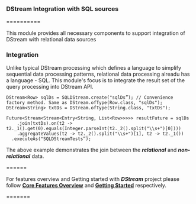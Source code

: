 ### DStream Integration with SQL sources
==========

This module provides all necessary components to support integration of DStream with relational data sources

### Integration

Unlike typical DStream processing which defines a language to simplify sequential data processing patterns, relational data processing alreadu has a language - SQL.
This module's focus is to integrate the result set of the query processing into DStream API.

```
DStream<Row> sqlDs = SQLDStream.create("sqlDs”); // Convenience factory method. Same as DStream.ofType(Row.class, "sqlDs");
DStream<String> txtDs = DStream.ofType(String.class, "txtDs");

Future<Stream<Stream<Entry<String, List<Row>>>>> resultFuture = sqlDs
	.join(txtDs).on(t2 -> t2._1().get(0).equals(Integer.parseInt(t2._2().split("\\s+")[0])))
	.aggregateValues(t2 -> t2._2().split("\\s+")[1], t2 -> t2._1())
  .executeAs("SQLDStreamTests”);
```
The above example demonstrates the join between the _**relational**_ and _**non-relational**_ data. 

======

For features overview and Getting started with _**DStream**_ project please follow [**Core Features Overview**](https://github.com/hortonworks/dstream/wiki/Core-Features-Overview) and [**Getting Started**](https://github.com/hortonworks/dstream/wiki) respectively.


=======
